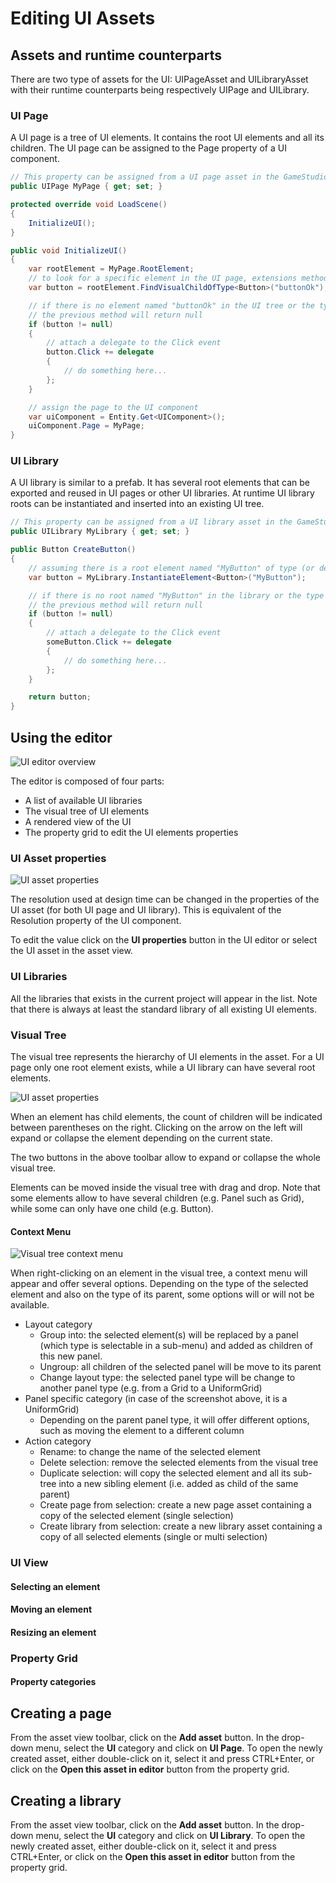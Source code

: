 # Editing UI Assets

## Assets and runtime counterparts
There are two type of assets for the UI: UIPageAsset and UILibraryAsset with their runtime counterparts
being respectively UIPage and UILibrary.

### UI Page
A UI page is a tree of UI elements. It contains the root UI elements and all its children.
The UI page can be assigned to the Page property of a UI component.

```csharp
// This property can be assigned from a UI page asset in the GameStudio
public UIPage MyPage { get; set; }

protected override void LoadScene()
{
    InitializeUI();
}

public void InitializeUI()
{
    var rootElement = MyPage.RootElement;
    // to look for a specific element in the UI page, extensions methods can be used
    var button = rootElement.FindVisualChildOfType<Button>("buttonOk");

    // if there is no element named "buttonOk" in the UI tree or the type does not match,
    // the previous method will return null
    if (button != null)
    {
        // attach a delegate to the Click event
        button.Click += delegate
        {
            // do something here...
        };
    }

    // assign the page to the UI component
    var uiComponent = Entity.Get<UIComponent>();
    uiComponent.Page = MyPage;
}
```

### UI Library
A UI library is similar to a prefab. It has several root elements that can be exported and reused in UI 
pages or other UI libraries. At runtime UI library roots can be instantiated and inserted into an existing UI
tree.

```csharp
// This property can be assigned from a UI library asset in the GameStudio
public UILibrary MyLibrary { get; set; }

public Button CreateButton()
{
    // assuming there is a root element named "MyButton" of type (or derived from) Button
    var button = MyLibrary.InstantiateElement<Button>("MyButton");

    // if there is no root named "MyButton" in the library or the type does not match,
    // the previous method will return null
    if (button != null)
    {        
        // attach a delegate to the Click event
        someButton.Click += delegate
        {
            // do something here...
        };
    }

    return button;
}
```

## Using the editor

![UI editor overview](media/ui-editor-overview.png)

The editor is composed of four parts:
* A list of available UI libraries
* The visual tree of UI elements
* A rendered view of the UI
* The property grid to edit the UI elements properties

### UI Asset properties

![UI asset properties](media/ui-asset-properties.png)

The resolution used at design time can be changed in the properties of the UI asset (for both UI page and UI
library). This is equivalent of the Resolution property of the UI component.

To edit the value click on the **UI properties** button in the UI editor or select the UI asset in the asset
view.

### UI Libraries

All the libraries that exists in the current project will appear in the list. Note that there is always at least
the standard library of all existing UI elements.

### Visual Tree

The visual tree represents the hierarchy of UI elements in the asset. For a UI page only one root element exists,
while a UI library can have several root elements.

![UI asset properties](media/ui-editor-visual-tree.png)

When an element has child elements, the count of children will be indicated between parentheses on the right.
Clicking on the arrow on the left will expand or collapse the element depending on the current state.

The two buttons in the above toolbar allow to expand or collapse the whole visual tree.

Elements can be moved inside the visual tree with drag and drop. Note that some elements allow to have several
children (e.g. Panel such as Grid), while some can only have one child (e.g. Button).

#### Context Menu

![Visual tree context menu](media/ui-editor-context-menu.png)

When right-clicking on an element in the visual tree, a context menu will appear and offer several options.
Depending on the type of the selected element and also on the type of its parent, some options will or will not be available.

* Layout category
  * Group into: the selected element(s) will be replaced by a panel (which type is selectable in a sub-menu) and added as children of this new panel.
  * Ungroup: all children of the selected panel will be move to its parent
  * Change layout type: the selected panel type will be change to another panel type (e.g. from a Grid to a UniformGrid)
* Panel specific category (in case of the screenshot above, it is a UniformGrid)
  * Depending on the parent panel type, it will offer different options, such as moving the element to a different column
* Action category
  * Rename: to change the name of the selected element
  * Delete selection: remove the selected elements from the visual tree
  * Duplicate selection: will copy the selected element and all its sub-tree into a new sibling element (i.e. added as child of the same parent)
  * Create page from selection: create a new page asset containing a copy of the selected element (single selection)
  * Create library from selection: create a new library asset containing a copy of all selected elements (single or multi selection)

### UI View

#### Selecting an element

#### Moving an element

#### Resizing an element

### Property Grid

#### Property categories

## Creating a page

From the asset view toolbar, click on the **Add asset** button. In the drop-down menu, select the **UI**
category and click on **UI Page**. To open the newly created asset, either double-click on it, select it
and press CTRL+Enter, or click on the **Open this asset in editor** button from the property grid.

## Creating a library

From the asset view toolbar, click on the **Add asset** button. In the drop-down menu, select the **UI**
category and click on **UI Library**. To open the newly created asset, either double-click on it, select it
and press CTRL+Enter, or click on the **Open this asset in editor** button from the property grid.